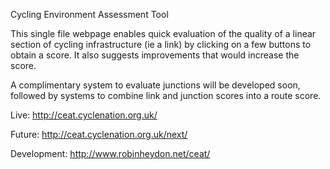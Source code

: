 Cycling Environment Assessment Tool

This single file webpage enables quick evaluation of the quality of a linear section of cycling infrastructure (ie a link) by clicking on a few buttons to obtain a score. It also suggests improvements that would increase the score.

A complimentary system to evaluate junctions will be developed soon, followed by systems to combine link and junction scores into a route score.

Live: http://ceat.cyclenation.org.uk/

Future: http://ceat.cyclenation.org.uk/next/

Development: http://www.robinheydon.net/ceat/
